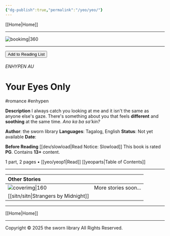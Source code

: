 ```yaml
---
{"dg-publish":true,"permalink":"/yeo/yeo/"}
---
```


[[Home\|Home]]

***

![bookimg\|360](/img/user/yeo/yeostorage/yeocover.webp)

***
<button id="library-toggle" onclick="toggleLibrary()">Add to Reading List</button>

###### ENHYPEN AU
# Your Eyes Only
#romance #enhypen 

**Description**
I always catch you looking at me and it isn't the same as anyone else's gaze. There's something about you that feels **different** and **soothing** at the same time. 
*Ano ka ba sa'kin?* 

**Author**: the sworn library
**Languages**: Tagalog, English
**Status**: Not yet available
**Date**:

**Before Reading**
[[dev/slowload\|Read Notice: Slowload]]
This book is rated **PG**.
Contains **13+** content.

1 part, 2 pages • [[yeo/yeop1\|Read]]
[[yeoparts\|Table of Contents]]


***

| Other Stories                    |                      |
| :------------------------------- | -------------------- |
| ![coverimg\|160](/img/user/sitn/sitncover.webp) | More stories soon... |
| [[sitn/sitn\|Strangers by Midnight]]  |                      |

***

[[Home\|Home]]

***

Copyright © 2025 the sworn library
All Rights Reserved.

<script src="https://starryxoxo.github.io/treeajmgar/src/helpers/addtolist.js"></script>